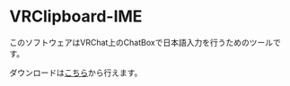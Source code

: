 # VRClipboard-IME

このソフトウェアはVRChat上のChatBoxで日本語入力を行うためのツールです。

ダウンロードは[こちら](https://vrime.mii.dev)から行えます。
